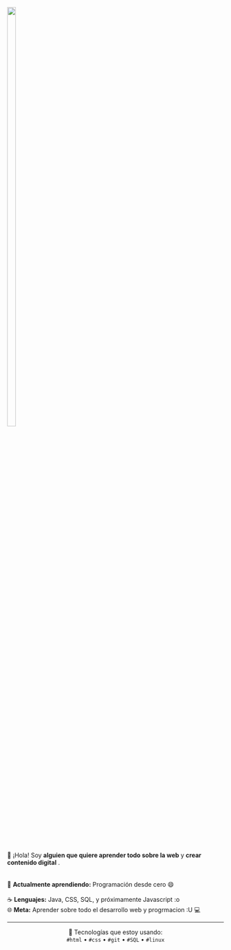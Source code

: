 <!-- Presentación de Thomass-ito -->
<img src="https://media.tenor.com/Wg7KpxsmVRcAAAAM/gumball-super-saiyan.gif" width="20%" height="50%">

  👋 ¡Hola! Soy <strong> alguien que quiere aprender todo sobre la  web</strong> y <strong>crear contenido digital</strong> .  
  <br><br>
  🌱 <strong>Actualmente aprendiendo:</strong> Programación desde cero 😄  
  <br>
  ☕ <strong>Lenguajes:</strong> Java, CSS, SQL,  y próximamente Javascript :o
  <br>
  🌐 <strong>Meta:</strong> Aprender sobre todo el desarrollo web y progrmacion :U 💻  
</p>

<hr>

<p align="center">
  🚀 Tecnologías que estoy usando:<br>
  <code>#html</code> • <code>#css</code>  • <code>#git</code> • <code>#SQL</code> • <code>#linux</code>
</p>

